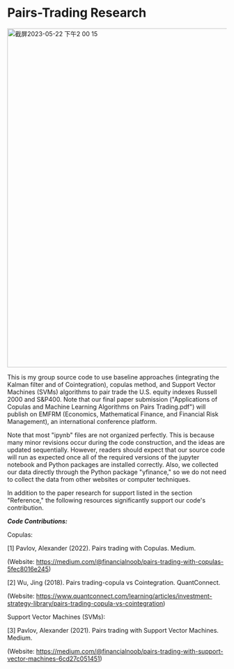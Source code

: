 # Pairs-Trading Research

<img width="779" alt="截屏2023-05-22 下午2 00 15" src="https://github.com/jh6208/Pairs-Trading-Research/assets/122949623/ca08cbc6-670b-4ee0-afd6-852c325d008e">


This is my group source code to use baseline approaches (integrating the Kalman filter and of Cointegration), copulas method, and Support Vector Machines (SVMs) algorithms to pair trade the U.S. equity indexes Russell 2000 and S&P400. Note that our final paper submission ("Applications of
Copulas and Machine Learning Algorithms on Pairs Trading.pdf") will publish on EMFRM (Economics, Mathematical Finance, and Financial Risk Management), an international conference platform.

Note that most "ipynb" files are not organized perfectly. This is because many minor revisions occur during the 
code construction, and the ideas are updated sequentially. However, readers should expect that our source code will run as expected
once all of the required versions of the jupyter notebook and Python packages are installed correctly. Also, we collected our data directly
through the Python package "yfinance," so we do not need to collect the data from other websites or computer techniques.

In addition to the paper research for support listed in the section "Reference,"  the following resources significantly support our code's contribution.

***Code Contributions:***

Copulas:

[1] Pavlov, Alexander (2022). Pairs trading with Copulas. Medium.

(Website: https://medium.com/@financialnoob/pairs-trading-with-copulas-5fec8016e245)

[2] Wu, Jing (2018). Pairs trading-copula vs Cointegration. QuantConnect.

(Website: https://www.quantconnect.com/learning/articles/investment-strategy-library/pairs-trading-copula-vs-cointegration)

Support Vector Machines (SVMs):

[3] Pavlov, Alexander (2021). Pairs trading with Support Vector Machines. Medium.

(Website: https://medium.com/@financialnoob/pairs-trading-with-support-vector-machines-6cd27c051451)

